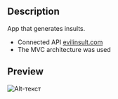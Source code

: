 ## Description
App that generates insults. 
- Connected API [evilinsult.com](https://evilinsult.com)
- The MVC architecture was used

## Preview
![Alt-текст](https://igofro.ru/image/EvilInsultGenerator.gif "Орк")
